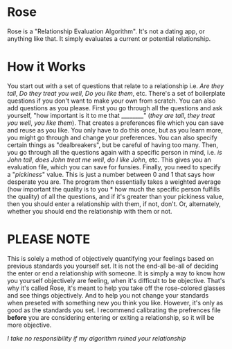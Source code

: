 # Rose

Rose is a "Relationship Evaluation Algorithm". It's not a dating app, or anything like that. It simply evaluates a current or potential relationship.

# How it Works
You start out with a set of questions that relate to a relationship i.e. *Are they tall*, *Do they treat you well*, *Do you like them*, etc. There's a set of boilerplate questions if you don't want to make your own from scratch. You can also add questions as you please.
First you go through all the questions and ask yourself, "how important is it to me that ________" (*they are tall*, *they treat you well*, *you like them*). That creates a preferences file which you can save and reuse as you like. You only have to do this once, but as you learn more, you might go through and change your preferences. You can also specify certain things as "dealbreakers", but be careful of having too many.
Then, you go through all the questions again with a specific person in mind, i.e. *is John tall*, *does John treat me well*, *do I like John*, etc. This gives you an evaluation file, which you can save for funsies.
Finally, you need to specify a "*pickiness*" value. This is just a number between 0 and 1 that says how desperate you are.
The program then essentially takes a weighted average (how important the quality is to you * how much the specific person fulfills the quality) of all the questions, and if it's greater than your pickiness value, then you should enter a relationship with them, if not, don't. Or, alternately, whether you should end the relationship with them or not.

# **PLEASE NOTE**
This is solely a method of objectively quantifying your feelings based on previous standards you yourself set. It is not the end-all be-all of deciding the enter or end a relationship with someone. It is simply a way to know how you yourself objectively are feeling, when it's difficult to be objective. That's why it's called Rose, it's meant to help you take off the rose-colored glasses and see things objectively. And to help you not change your standards when preseted with something new you think you like. However, it's only as good as the standards you set. I recommend calibrating the prefrences file **before** you are considering entering or exiting a relationship, so it will be more objective.

*I take no responsibility if my algorithm ruined your relationship*